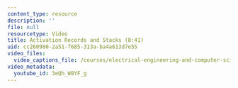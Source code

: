 ```yaml
---
content_type: resource
description: ''
file: null
resourcetype: Video
title: Activation Records and Stacks (8:41)
uid: cc260980-2a51-f685-313a-ba4a613d7e55
video_files:
  video_captions_file: /courses/electrical-engineering-and-computer-science/6-004-computation-structures-spring-2017/c12/c12s2/c12s2v2/activation-records-and-stacks-8-41-/3eQh_W8YF_g.vtt
video_metadata:
  youtube_id: 3eQh_W8YF_g
---
```

